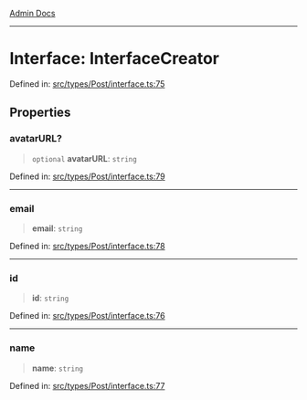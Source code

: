[Admin Docs](/)

---

# Interface: InterfaceCreator

Defined in: [src/types/Post/interface.ts:75](https://github.com/PalisadoesFoundation/talawa-admin/blob/main/src/types/Post/interface.ts#L75)

## Properties

### avatarURL?

> `optional` **avatarURL**: `string`

Defined in: [src/types/Post/interface.ts:79](https://github.com/PalisadoesFoundation/talawa-admin/blob/main/src/types/Post/interface.ts#L79)

---

### email

> **email**: `string`

Defined in: [src/types/Post/interface.ts:78](https://github.com/PalisadoesFoundation/talawa-admin/blob/main/src/types/Post/interface.ts#L78)

---

### id

> **id**: `string`

Defined in: [src/types/Post/interface.ts:76](https://github.com/PalisadoesFoundation/talawa-admin/blob/main/src/types/Post/interface.ts#L76)

---

### name

> **name**: `string`

Defined in: [src/types/Post/interface.ts:77](https://github.com/PalisadoesFoundation/talawa-admin/blob/main/src/types/Post/interface.ts#L77)
